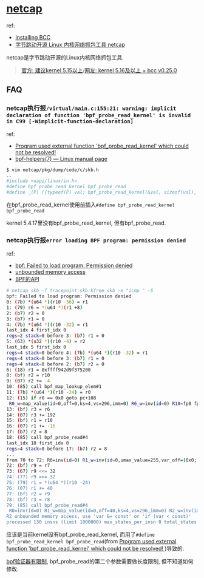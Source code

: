 # [netcap](https://github.com/bytedance/netcap)
ref:
- [Installing BCC](https://github.com/iovisor/bcc/blob/master/INSTALL.md#install-and-compile-bcc-1)
- [字节跳动开源 Linux 内核网络抓包工具 netcap](https://mp.weixin.qq.com/s/GyjpY3QpeaPqN6s-YgeWMA)

netcap是字节跳动开源的Linux内核网络抓包工具.

> [官方: 建议kernel 5.15以上](https://github.com/bytedance/netcap/issues/5#issuecomment-2296100614)/[网友: kernel 5.16及以上 + bcc v0.25.0](https://github.com/bytedance/netcap/issues/3)

## FAQ
### netcap执行报`/virtual/main.c:155:21: warning: implicit declaration of function 'bpf_probe_read_kernel' is invalid in C99 [-Wimplicit-function-declaration]`
ref:
- [Program used external function 'bpf_probe_read_kernel' which could not be resolved! ](https://github.com/iovisor/bcc/issues/3395)
- [bpf-helpers(7) — Linux manual page](https://man7.org/linux/man-pages/man7/bpf-helpers.7.html)

```bash
$ vim netcap/pkg/dump/code/c/skb.h
..
#include <uapi/linux/in.h>
#define bpf_probe_read_kernel bpf_probe_read
#define _(P) ({typeof(P) val; bpf_probe_read_kernel(&val, sizeof(val), &P); val;})
```

在bpf_probe_read_kernel使用前插入`#define bpf_probe_read_kernel bpf_probe_read`

kernel 5.4.17里没有bpf_probe_read_kernel, 但有bpf_probe_read.

### netcap执行报`error loading BPF program: permission denied`
ref:
- [bpf: Failed to load program: Permission denied](https://github.com/bytedance/netcap/issues/2)
- [unbounded memory access](https://github.com/bpftrace/bpftrace/blob/master/docs/internals_development.md#unbounded-memory-access)
- [BPF的API](https://woodpenker.github.io/2021/12/05/BPF%E4%B9%8B%E5%B7%85%E7%9A%84%E5%AD%A6%E4%B9%A0--%E8%BF%BD%E8%B8%AA%E7%B3%BB%E7%BB%9F%E5%8E%86%E5%8F%B2%E4%B8%8E%E7%9B%B8%E5%85%B3%E6%8A%80%E6%9C%AF/)

```bash
# netcap skb -f tracepoint:skb:kfree_skb -e "icmp " -S
bpf: Failed to load program: Permission denied
0: (7b) *(u64 *)(r10 -56) = r1
1: (79) r6 = *(u64 *)(r1 +8)
2: (b7) r2 = 0
3: (b7) r1 = 0
4: (7b) *(u64 *)(r10 -32) = r1
last_idx 4 first_idx 0
regs=2 stack=0 before 3: (b7) r1 = 0
5: (63) *(u32 *)(r10 -4) = r2
last_idx 5 first_idx 0
regs=4 stack=0 before 4: (7b) *(u64 *)(r10 -32) = r1
regs=4 stack=0 before 3: (b7) r1 = 0
regs=4 stack=0 before 2: (b7) r2 = 0
6: (18) r1 = 0xffff942d9f375200
8: (bf) r2 = r10
9: (07) r2 += -4
10: (85) call bpf_map_lookup_elem#1
11: (7b) *(u64 *)(r10 -24) = r0
12: (15) if r0 == 0x0 goto pc+108
 R0_w=map_value(id=0,off=0,ks=4,vs=296,imm=0) R6_w=inv(id=0) R10=fp0 fp-8=mmmm???? fp-24_w=map_value fp-32_w=00000000 fp-56_w=ctx
13: (bf) r3 = r6
14: (07) r3 += 192
15: (bf) r1 = r10
16: (07) r1 += -16
17: (b7) r2 = 8
18: (85) call bpf_probe_read#4
last_idx 18 first_idx 0
regs=4 stack=0 before 17: (b7) r2 = 8
...
from 70 to 72: R0=inv(id=0) R1_w=inv(id=0,umax_value=255,var_off=(0x0; 0xff)) R2_w=inv256 R6=inv(id=0) R7_w=inv(id=0) R8=inv(id=0) R9=inv(id=0) R10=fp0 fp-8=mmmm???? fp-16=mmmmmmmm fp-24=map_value fp-32=mmmmmmmm fp-40=mmmmmmmm fp-48=mmmmmmmm fp-56=ctx
72: (bf) r9 = r7
73: (67) r9 <<= 32
74: (77) r9 >>= 32
75: (79) r1 = *(u64 *)(r10 -24)
76: (07) r1 += 40
77: (bf) r2 = r9
78: (bf) r3 = r8
79: (85) call bpf_probe_read#4
 R0=inv(id=0) R1_w=map_value(id=0,off=40,ks=4,vs=296,imm=0) R2_w=inv(id=0,umax_value=4294967295,var_off=(0x0; 0xffffffff)) R3_w=inv(id=0) R6=inv(id=0) R7_w=inv(id=0) R8=inv(id=0) R9_w=inv(id=0,umax_value=4294967295,var_off=(0x0; 0xffffffff)) R10=fp0 fp-8=mmmm???? fp-16=mmmmmmmm fp-24=map_value fp-32=mmmmmmmm fp-40=mmmmmmmm fp-48=mmmmmmmm fp-56=ctx
R2 unbounded memory access, use 'var &= const' or 'if (var < const)'
processed 130 insns (limit 1000000) max_states_per_insn 0 total_states 8 peak_states 8 mark_read 7
```

应该是当前kernel没有bpf_probe_read_kernel, 而用了`#define bpf_probe_read_kernel bpf_probe_read`(from [Program used external function 'bpf_probe_read_kernel' which could not be resolved! ](https://github.com/iovisor/bcc/issues/3395))导致的.

[bpf验证器有限制](https://elixir.bootlin.com/linux/v5.4.17/source/kernel/bpf/verifier.c#L3419), bpf_probe_read的第二个参数需要做长度限制, 但不知道如何修改.